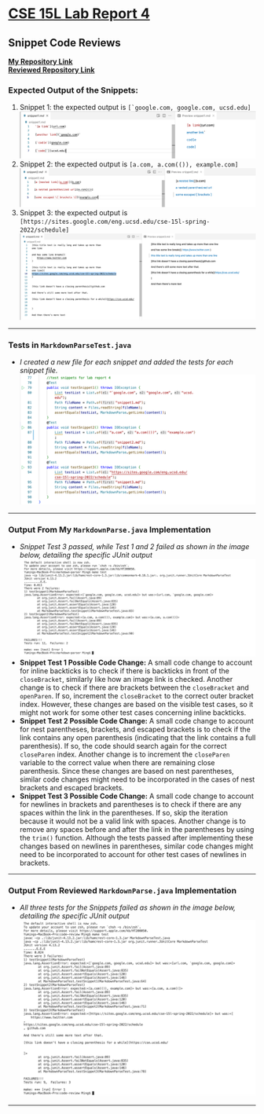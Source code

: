 # [CSE 15L Lab Report 4](https://yuming73.github.io/cse15l-lab-reports/lab-report-4-week-8.html)    
## Snippet Code Reviews    

**[My Repository Link](https://github.com/yuming73/markdown-parser.git)**   
**[Reviewed Repository Link](https://github.com/Sking56/markdown-parser.git)**   

### Expected Output of the Snippets:    
1. Snippet 1: the expected output is ``[`google.com, google.com, ucsd.edu]``   
![expected output1](lab7-screenshot4.png)   
2. Snippet 2: the expected output is `[a.com, a.com(()), example.com]`   
![expected output2](lab7-screenshot5.png)   
3. Snippet 3: the expected output is `[https://sites.google.com/eng.ucsd.edu/cse-15l-spring-2022/schedule]`   
![expected output3](lab7-screenshot6.png)   

---   

### Tests in `MarkdownParseTest.java`   
* *I created a new file for each snippet and added the tests for each snippet file.*   
![snippet tests](lab7-screenshot2.png)   
    
---   

### Output From My `MarkdownParse.java` Implementation     
* *Snippet Test 3 passed, while Test 1 and 2 failed as shown in the image below, detailing the specific JUnit output*   
![my output](lab7-screenshot1.png)   
* **Snippet Test 1 Possible Code Change:** A small code change to account for inline backticks is to check if there is backticks in front of the `closeBracket`, similarly like how an image link is checked. Another change is to check if there are brackets between the `closeBracket` and `openParen`. If so, increment the `closeBracket` to the correct outer bracket index. However, these changes are based on the visible test cases, so it might not work for some other test cases concerning inline backticks.    
* **Snippet Test 2 Possible Code Change:** A small code change to account for nest parentheses, brackets, and escaped brackets is to check if the link contains any open parenthesis (indicating that the link contains a full parenthesis). If so, the code should search again for the correct `closeParen` index. Another change is to increment the `closeParen` variable to the correct value when there are remaining close parenthesis. Since these changes are based on nest parentheses, similar code changes might need to be incorporated in the cases of nest brackets and escaped brackets.     
* **Snippet Test 3 Possible Code Change:** A small code change to account for newlines in brackets and parentheses is to check if there are any spaces within the link in the parentheses. If so, skip the iteration because it would not be a valid link with spaces. Another change is to remove any spaces before and after the link in the parentheses by using the `trim()` function. Although the tests passed after implementing these changes based on newlines in parentheses, similar code changes might need to be incorporated to account for other test cases of newlines in brackets.   

---   

### Output From Reviewed `MarkdownParse.java` Implementation   
* *All three tests for the Snippets failed as shown in the image below, detailing the specific JUnit output*   
![reviewed output](lab7-screenshot3.png)   

---    